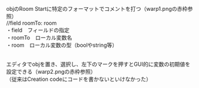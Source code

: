 objのRoom Startに特定のフォーマットでコメントを打つ（warp1.pngの赤枠参照）<br>
//field roomTo: room<br>
・field　フィールドの指定<br>
・roomTo　ローカル変数名<br>
・room　ローカル変数の型（boolやstring等）<br><br>

エディタでobjを置き、選択し、左下のマークを押すとGUI的に変数の初期値を設定できる（warp2.pngの赤枠参照）<br>
（従来はCreation codeにコードを書かないといけなかった）
